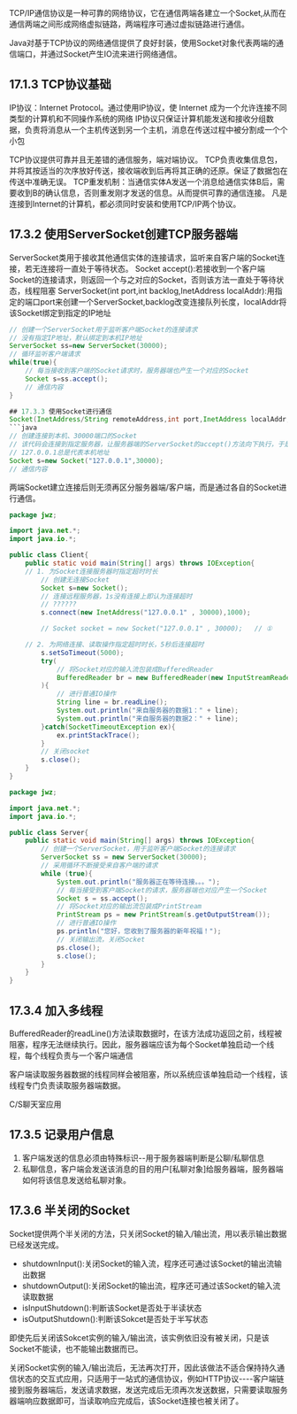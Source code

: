 TCP/IP通信协议是一种可靠的网络协议，它在通信两端各建立一个Socket,从而在通信两端之间形成网络虚拟链路，两端程序可通过虚拟链路进行通信。

Java对基于TCP协议的网络通信提供了良好封装，使用Socket对象代表两端的通信端口，并通过Socket产生IO流来进行网络通信。

## 17.1.3 TCP协议基础
IP协议：Internet Protocol。通过使用IP协议，使 Internet 成为一个允许连接不同类型的计算机和不同操作系统的网络
IP协议只保证计算机能发送和接收分组数据，负责将消息从一个主机传送到另一个主机，消息在传送过程中被分割成一个个小包

TCP协议提供可靠并且无差错的通信服务，端对端协议。
TCP负责收集信息包，并将其按适当的次序放好传送，接收端收到后再将其正确的还原。保证了数据包在传送中准确无误。
TCP重发机制：当通信实体A发送一个消息给通信实体B后，需要收到B的确认信息，否则重发刚才发送的信息。从而提供可靠的通信连接。
凡是连接到Internet的计算机，都必须同时安装和使用TCP/IP两个协议。

## 17.3.2 使用ServerSocket创建TCP服务器端
ServerSocket类用于接收其他通信实体的连接请求，监听来自客户端的Socket连接，若无连接将一直处于等待状态。
Socket accept():若接收到一个客户端Socket的连接请求，则返回一个与之对应的Socket，否则该方法一直处于等待状态，线程阻塞
ServerSocket(int port,int backlog,InetAddress localAddr):用指定的端口port来创建一个ServerSocket,backlog改变连接队列长度，localAddr将该Socket绑定到指定的IP地址
```java
// 创建一个ServerSocket用于监听客户端Socket的连接请求
// 没有指定IP地址，默认绑定到本机IP地址
ServerSocket ss=new ServerSocket(30000);
// 循环监听客户端请求
while(true){
    // 每当接收到客户端的Socket请求时，服务器端也产生一个对应的Socket
    Socket s=ss.accept();
    // 通信内容
}

## 17.3.3 使用Socket进行通信
Socket(InetAddress/String remoteAddress,int port,InetAddress localAddr,int localPort):创建连接到指定远程主机、远程端口的Socket，并指定本地IP地址和本地端口。
```java
// 创建连接到本机、30000端口的Socket
// 该代码会连接到指定服务器，让服务器端的ServerSocket的accept()方法向下执行，于是服务器端和客户端产生一对相互连接的Socket
// 127.0.0.1总是代表本机地址
Socket s=new Socket("127.0.0.1",30000);
// 通信内容
```
两端Socket建立连接后则无须再区分服务器端/客户端，而是通过各自的Socket进行通信。
```java
package jwz;

import java.net.*;
import java.io.*;

public class Client{
    public static void main(String[] args) throws IOException{
    // 1. 为Socket连接服务器时指定超时时长
        // 创建无连接Socket
        Socket s=new Socket();
        // 连接远程服务器，1s没有连接上即认为连接超时
        // ??????
        s.connect(new InetAddress("127.0.0.1" , 30000),1000);

        // Socket socket = new Socket("127.0.0.1" , 30000);   // ①

    // 2. 为网络连接、读取操作指定超时时长，5秒后连接超时
        s.setSoTimeout(5000);
        try(
            // 将Socket对应的输入流包装成BufferedReader
            BufferedReader br = new BufferedReader(new InputStreamReader(s.getInputStream()));
        ){
            // 进行普通IO操作
            String line = br.readLine();
            System.out.println("来自服务器的数据1：" + line);
            System.out.println("来自服务器的数据2：" + line);
        }catch(SocketTimeoutException ex){
            ex.printStackTrace();
        }
        // 关闭socket
        s.close();
    }
}
```
```java
package jwz;

import java.net.*;
import java.io.*;

public class Server{
    public static void main(String[] args) throws IOException{
        // 创建一个ServerSocket，用于监听客户端Socket的连接请求
        ServerSocket ss = new ServerSocket(30000);
        // 采用循环不断接受来自客户端的请求
        while (true){
            System.out.println("服务器正在等待连接。。。");
            // 每当接受到客户端Socket的请求，服务器端也对应产生一个Socket
            Socket s = ss.accept();
            // 将Socket对应的输出流包装成PrintStream
            PrintStream ps = new PrintStream(s.getOutputStream());
            // 进行普通IO操作
            ps.println("您好，您收到了服务器的新年祝福！");
            // 关闭输出流，关闭Socket
            ps.close();
            s.close();
        }
    }
}
```

## 17.3.4 加入多线程
BufferedReader的readLine()方法读取数据时，在该方法成功返回之前，线程被阻塞，程序无法继续执行。因此，服务器端应该为每个Socket单独启动一个线程，每个线程负责与一个客户端通信

客户端读取服务器数据的线程同样会被阻塞，所以系统应该单独启动一个线程，该线程专门负责读取服务器端数据。

C/S聊天室应用

## 17.3.5 记录用户信息
1. 客户端发送的信息必须由特殊标识--用于服务器端判断是公聊/私聊信息
2. 私聊信息，客户端会发送该消息的目的用户[私聊对象]给服务器端，服务器端如何将该信息发送给私聊对象。

## 17.3.6 半关闭的Socket
Socket提供两个半关闭的方法，只关闭Socket的输入/输出流，用以表示输出数据已经发送完成。
- shutdownInput():关闭Socket的输入流，程序还可通过该Socket的输出流输出数据
- shutdownOutput():关闭Socket的输出流，程序还可通过该Socket的输入流读取数据
- isInputShutdown():判断该Socket是否处于半读状态
- isOutputShutdown():判断该Sokcet是否处于半写状态

即使先后关闭该Sokcet实例的输入/输出流，该实例依旧没有被关闭，只是该Socket不能读，也不能输出数据而已。

关闭Socket实例的输入/输出流后，无法再次打开，因此该做法不适合保持持久通信状态的交互式应用，只适用于一站式的通信协议，例如HTTP协议----客户端链接到服务器端后，发送请求数据，发送完成后无须再次发送数据，只需要读取服务器端响应数据即可，当读取响应完成后，该Socket连接也被关闭了。